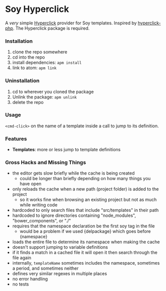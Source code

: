 # Soy Hyperclick

A *very* simple [Hyperclick](https://github.com/facebooknuclideapm/hyperclick)
provider for Soy templates. Inspired by [hyperclick-php](https://github.com/claytonrcarter/hyperclick-php).
The Hyperclick package is required.

### Installation
1. clone the repo somewhere
2. cd into the repo
3. install dependencies: `apm install`
4. link to atom: `apm link`

### Uninstallation
1. cd to wherever you cloned the package
2. Unlink the package: `apm unlink`
3. delete the repo

### Usage
`<cmd-click>` on the name of a template inside a call to jump to its definition.

### Features
* **Templates**: more or less jump to template definitions

### Gross Hacks and Missing Things
* the editor gets slow briefly while the cache is being created
  * could be longer than briefly depending on how many things you have open
* only reloads the cache when a new path (project folder) is added to the project
  * so it works fine when browsing an existing project but not as much while writing code
* hardcoded to only search files that include "src/templates" in their path
* hardcoded to ignore directories containing "node_modules", "bower_components", or "./"
* requires that the namespace declaration be the first soy tag in the file
  * would be a problem if we used {delpackage} which goes before {namespace}
* loads the entire file to determine its namespace when making the cache
* doesn't support jumping to variable definitions
* if it finds a match in a cached file it will open it then search through the file again
* internally, `templateName` sometimes includes the namespace, sometimes a period, and sometimes neither
* defines very similar regexes in multiple places
* no error handling
* no tests
